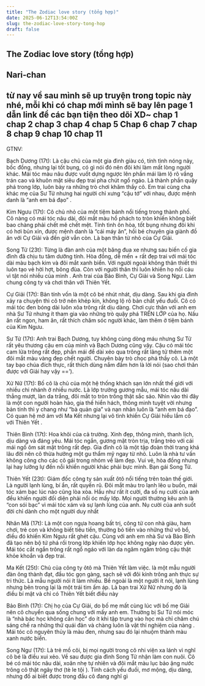 ```yaml
---
title: "The Zodiac love story (tổng hợp)"
date: 2025-06-12T13:54:00Z
slug: the-zodiac-love-story-tong-hop
draft: false
---
```


## The Zodiac love story (tổng hợp)

## Nari-chan

từ nay về sau mình sẽ up truyện trong topic này nhé, mỗi khi có chap mới mình sẽ bay lên page 1 dẫn link để các bạn tiện theo dõi XD~
chap 1 chap 2 chap 3 chap 4 chap 5 Chap 6 
 chap 7 chap 8 chap 9 chap 10 chap 11
----------------------------
GTNV:
 
Bạch Dương (17t): Là cậu chủ của một gia đình giàu có, tính tình nóng nảy, bốc đồng, nhưng lại tốt bụng, có gì nói đó nên đôi khi làm mất lòng người khác. Mái tóc màu nâu được vuốt dựng ngược lên phần mái làm lộ rõ vầng trán cao và khuôn mặt siêu đẹp trai pha chút ngổ ngáo. Là thành phần quậy phá trong lớp, luôn bày ra những trò chơi khăm thầy cô. Em trai cùng cha khác mẹ của Sư Tử nhưng hai người chỉ xưng “cậu tớ” với nhau, được mệnh danh là “anh em bá đạo” .
 
Kim Ngưu (17t): Cô chủ nhỏ của một tiệm bánh nổi tiếng trong thành phố. Cô nàng có mái tóc nâu dài, đôi mắt màu hổ phách to tròn khiến không biết bao chàng phải chết mê chết mệt. Tính tình ôn hòa, tốt bụng nhưng đôi khi có hơi bủn xỉn, được mệnh danh là “cái máy ăn”, hồi bé chuyên gia giành đồ ăn với Cự Giải và đến giờ vẫn còn. Là bạn thân từ nhỏ của Cự Giải.
 
Song Tử (23t): Từng là đàn anh của một băng đua xe nhưng sau biến cố gia đình đã chịu tu tâm dưỡng tính. Hòa đồng, dễ mến + rất đẹp trai với mái tóc dài màu bạch kim và đôi mắt xanh biển. Với người ngoài không thân thiết thì luôn tạo vẻ hời hợt, bông đùa. Còn với người thân thì luôn khiến họ nổi cáu vì tật nói nhiều của mình . Anh trai của Bảo Bình, Cự Giải và Song Ngư. Làm chung công ty và chơi thân với Thiên Yết.
 
Cự Giải (17t): Bản tính vốn là một cô bé nhút nhát, dịu dàng. Sau khi gia đình xảy ra chuyện thì cô trở nên khép kín, không lộ rõ bản chất yếu đuối. Cô có mái tóc đen bóng dài luôn xõa trông rất dịu dàng. Chơi cực thân với anh em nhà Sư Tử nhưng ít tham gia vào những trò quậy phá TRÊN LỚP của họ. Nấu ăn rất ngon, ham ăn, rất thích chăm sóc người khác, làm thêm ở tiệm bánh của Kim Ngưu.
 
Sư Tử (17t): Anh trai Bạch Dương, tuy không cùng dòng máu nhưng Sư Tử rất yêu thương cậu em của mình và Bạch Dương cũng vậy. Cậu có mái tóc cam lửa trông rất đẹp, phần mái để dài xéo qua trông rất lãng tử thêm một đôi mắt màu vàng đẹp chết người. Chuyên bày trò chọc phá thầy cô. Là một tay bạo chúa đích thực, rất thích dùng nắm đấm hơn là lời nói (sao chơi thân được với Giải hay vậy ==’).
 
Xử Nữ (17t): Bố cô là chủ của một hệ thống khách sạn lớn nhất thế giới với nhiều chi nhánh ở nhiều nước. Là lớp trưởng gương mẫu, mái tóc nâu dài thẳng mượt, làn da trắng, đôi mắt to tròn trông thật sắc sảo. Nhìn vào thì đây là một con người hoàn hảo, gia thế hiển hách, thông minh tuyệt vời nhưng bản tính thì y chang như “bà quản gia” và nạn nhân luôn là “anh em bá đạo”. Có quan hệ mờ ám với Ma Kết nhưng lại vô tình khiến Cự Giải hiểu lầm cô với Thiên Yết .
 
Thiên Bình (17t): Hoa khôi của cả trường. Xinh đẹp, thông minh, thanh lịch, dịu dàng và đáng yêu. Mái tóc ngắn, gương mặt tròn trịa, trắng trẻo với cái mái ngố ôm sát mặt trông rất đẹp. Gia đình cô là một tập đoàn thời trang khá lâu đời nên cô thừa hưởng một gu thẩm mỹ ngay từ nhỏ. Luôn là nhà tư vấn không công cho các cô gái trong nhóm về làm đẹp. Vui vẻ, hòa đồng nhưng lại hay lưỡng lự đến nỗi khiến người khác phải bực mình. Bạn gái Song Tử.
 
Thiên Yết (23t): Giám đốc công ty sản xuất ôtô nổi tiếng trên toàn thế giới. Là người lạnh lùng, bí ẩn, rất quyến rũ. Đôi mắt màu tro lạnh lẽo u buồn, mái tóc xám bạc lúc nào cũng lòa xòa. Hầu như rất ít cười, đa số nụ cười của anh đều khiến người đối diện phải nổi óc mấy lớp. Mọi người thường kêu anh là “con sói bạc” vì mái tóc xám và sự lạnh lùng của anh. Nụ cười của anh suốt đời chỉ dành cho một người duy nhất
 
Nhân Mã (17t): Là một con ngựa hoang bất trị, công tử con nhà giàu, ham chơi, trẻ con và không biết tiêu tiền, thường bỏ tiền vào những thứ vô bổ, điều đó khiến Kim Ngưu rất ghét cậu. Cùng với anh em nhà Sư và Bảo Bình đã tạo nên bộ tứ phá rối trong lớp khiến lớp học không ngày nào được yên. Mái tóc cắt ngắn trông rất ngổ ngáo với làn da ngăm ngăm trông cậu thật khỏe khoắn và đẹp trai.
 
Ma Kết (25t): Chủ của công ty ôtô mà Thiên Yết làm việc. là một mẫu người đàn ông thành đạt, đầu tóc gọn gàng, sạch sẽ với đôi kính trông anh thực sự tri thức. Là mẫu người nói ít làm nhiều. Bề ngoài là một người ít nói, lạnh lùng nhưng bên trong lại là một trái tim ấm áp. Là bạn trai Xử Nữ nhưng đó là điều bí mật và chỉ có Thiên Yết biết điều này
 
Bảo Bình (17t): Chị họ của Cự Giải, do bố mẹ mất cùng lúc với bố mẹ Giải nên cô chuyển qua sống chung với mấy anh em. Thường bị Sư Tử nói móc là “nhà bác học không cần học” do ít khi tập trung vào học mà chỉ chăm chú sáng chế ra những thứ quái đản và chàng luôn là vật thí nghiệm của nàng . Mái tóc cô nguyên thủy là màu đen, nhưng sau đó lại nhuộm thành màu xanh nước biển.
 
Song Ngư (17t): Là trẻ mồ côi, bị mọi người trong cô nhi viện xa lánh vì nghĩ cô bé là điều xui xẻo. Về sau được gia đình Song Tử nhận làm con nuôi. Cô bé có mái tóc nâu dài, xoăn nhẹ tự nhiên và đôi mắt màu lục bảo ậng nước trông cô thật ngây thơ (tè le tội ). Tính cách yếu đuối, mơ mộng, dịu dàng, nhưng đố ai biết được trong đầu cô đang nghĩ gì
